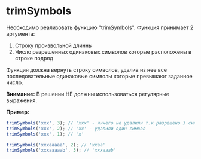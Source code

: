 # trimSymbols

Необходимо реализовать функцию "trimSymbols". Функция принимает 2 аргумента:
  1. Строку произвольной длинны  
  2. Число разрешенных одинаковых символов которые расположены в строке подряд  

Функция должна вернуть строку символов, удалив из нее все последовательные одинаковые 
символы которые превышают заданное число.

**Внимание:** В решении НЕ должны использоваться регулярные выражения. 

**Пример:**

```javascript
trimSymbols('xxx', 3); // 'xxx' - ничего не удалили т.к разрешено 3 символа подряд
trimSymbols('xxx', 2); // 'xx' - удалили один символ
trimSymbols('xxx', 1); // 'x'

trimSymbols('xxxaaaaa', 2); // 'xxaa'
trimSymbols('xxxaaaaab', 3); // 'xxxaaab'
